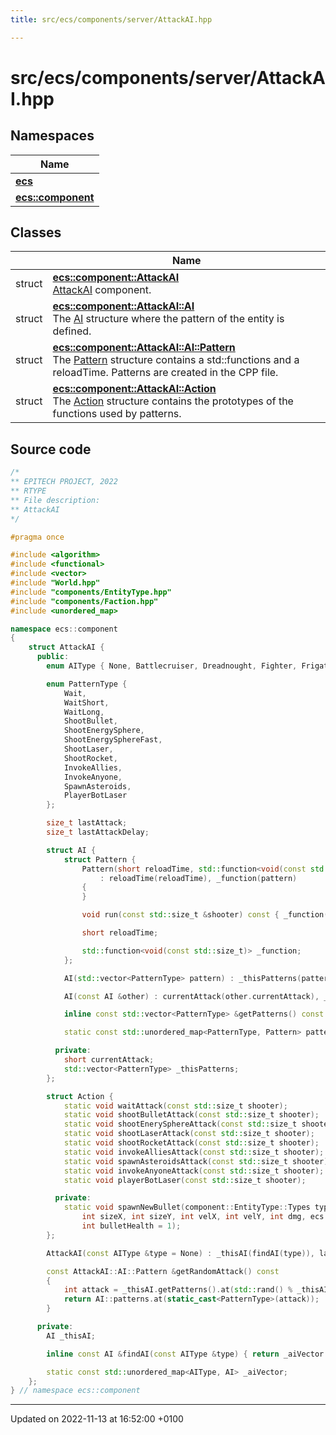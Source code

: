 ```yaml
---
title: src/ecs/components/server/AttackAI.hpp

---
```


# src/ecs/components/server/AttackAI.hpp



## Namespaces

| Name           |
| -------------- |
| **[ecs](Namespaces/namespaceecs.md)**  |
| **[ecs::component](Namespaces/namespaceecs_1_1component.md)**  |

## Classes

|                | Name           |
| -------------- | -------------- |
| struct | **[ecs::component::AttackAI](Classes/structecs_1_1component_1_1_attack_a_i.md)** <br>[AttackAI]() component.  |
| struct | **[ecs::component::AttackAI::AI](Classes/structecs_1_1component_1_1_attack_a_i_1_1_a_i.md)** <br>The [AI]() structure where the pattern of the entity is defined.  |
| struct | **[ecs::component::AttackAI::AI::Pattern](Classes/structecs_1_1component_1_1_attack_a_i_1_1_a_i_1_1_pattern.md)** <br>The [Pattern]() structure contains a std::functions and a reloadTime. Patterns are created in the CPP file.  |
| struct | **[ecs::component::AttackAI::Action](Classes/structecs_1_1component_1_1_attack_a_i_1_1_action.md)** <br>The [Action]() structure contains the prototypes of the functions used by patterns.  |




## Source code

```cpp
/*
** EPITECH PROJECT, 2022
** RTYPE
** File description:
** AttackAI
*/

#pragma once

#include <algorithm>
#include <functional>
#include <vector>
#include "World.hpp"
#include "components/EntityType.hpp"
#include "components/Faction.hpp"
#include <unordered_map>

namespace ecs::component
{
    struct AttackAI {
      public:
        enum AIType { None, Battlecruiser, Dreadnought, Fighter, Frigate, Scout, Torpedo, NoodleMonster, PlayerBot };

        enum PatternType {
            Wait,
            WaitShort,
            WaitLong,
            ShootBullet,
            ShootEnergySphere,
            ShootEnergySphereFast,
            ShootLaser,
            ShootRocket,
            InvokeAllies,
            InvokeAnyone,
            SpawnAsteroids,
            PlayerBotLaser
        };

        size_t lastAttack;
        size_t lastAttackDelay;

        struct AI {
            struct Pattern {
                Pattern(short reloadTime, std::function<void(const std::size_t)> pattern)
                    : reloadTime(reloadTime), _function(pattern)
                {
                }

                void run(const std::size_t &shooter) const { _function(shooter); }

                short reloadTime;

                std::function<void(const std::size_t)> _function;
            };

            AI(std::vector<PatternType> pattern) : _thisPatterns(pattern), currentAttack(0) {}

            AI(const AI &other) : currentAttack(other.currentAttack), _thisPatterns(other._thisPatterns) {}

            inline const std::vector<PatternType> &getPatterns() const { return _thisPatterns; }

            static const std::unordered_map<PatternType, Pattern> patterns;

          private:
            short currentAttack;
            std::vector<PatternType> _thisPatterns;
        };

        struct Action {
            static void waitAttack(const std::size_t shooter);
            static void shootBulletAttack(const std::size_t shooter);
            static void shootEnerySphereAttack(const std::size_t shooter);
            static void shootLaserAttack(const std::size_t shooter);
            static void shootRocketAttack(const std::size_t shooter);
            static void invokeAlliesAttack(const std::size_t shooter);
            static void spawnAsteroidsAttack(const std::size_t shooter);
            static void invokeAnyoneAttack(const std::size_t shooter);
            static void playerBotLaser(const std::size_t shooter);

          private:
            static void spawnNewBullet(component::EntityType::Types type, int posX, int posY, char dirX, char dirY,
                int sizeX, int sizeY, int velX, int velY, int dmg, ecs::component::Faction::Factions fac,
                int bulletHealth = 1);
        };

        AttackAI(const AIType &type = None) : _thisAI(findAI(type)), lastAttack(0), lastAttackDelay(0) {}

        const AttackAI::AI::Pattern &getRandomAttack() const
        {
            int attack = _thisAI.getPatterns().at(std::rand() % _thisAI.getPatterns().size());
            return AI::patterns.at(static_cast<PatternType>(attack));
        }

      private:
        AI _thisAI;

        inline const AI &findAI(const AIType &type) { return _aiVector.at(type); }

        static const std::unordered_map<AIType, AI> _aiVector;
    };
} // namespace ecs::component
```


-------------------------------

Updated on 2022-11-13 at 16:52:00 +0100
